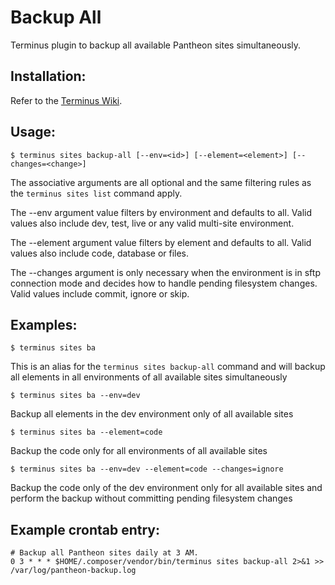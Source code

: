 # Backup All

Terminus plugin to backup all available Pantheon sites simultaneously.

## Installation:

Refer to the [Terminus Wiki](https://github.com/pantheon-systems/terminus/wiki/Plugins).

## Usage:
```
$ terminus sites backup-all [--env=<id>] [--element=<element>] [--changes=<change>]
```
The associative arguments are all optional and the same filtering rules as the `terminus sites list` command apply.

The --env argument value filters by environment and defaults to all.  Valid values also include dev, test, live or any valid multi-site environment.

The --element argument value filters by element and defaults to all.  Valid values also include code, database or files.

The --changes argument is only necessary when the environment is in sftp connection mode and decides how to handle pending filesystem changes.  Valid values include commit, ignore or skip.

## Examples:
```
$ terminus sites ba
```
This is an alias for the `terminus sites backup-all` command and will backup all elements in all environments of all available sites simultaneously
```
$ terminus sites ba --env=dev
```
Backup all elements in the dev environment only of all available sites
```
$ terminus sites ba --element=code
```
Backup the code only for all environments of all available sites
```
$ terminus sites ba --env=dev --element=code --changes=ignore
```
Backup the code only of the dev environment only for all available sites and perform the backup without committing pending filesystem changes

## Example crontab entry:
```
# Backup all Pantheon sites daily at 3 AM.
0 3 * * * $HOME/.composer/vendor/bin/terminus sites backup-all 2>&1 >> /var/log/pantheon-backup.log
```
